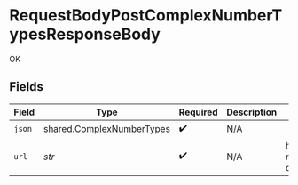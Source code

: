 # RequestBodyPostComplexNumberTypesResponseBody

OK


## Fields

| Field                                                                                                                                                                                                                                                                                                   | Type                                                                                                                                                                                                                                                                                                    | Required                                                                                                                                                                                                                                                                                                | Description                                                                                                                                                                                                                                                                                             | Example                                                                                                                                                                                                                                                                                                 |
| ------------------------------------------------------------------------------------------------------------------------------------------------------------------------------------------------------------------------------------------------------------------------------------------------------- | ------------------------------------------------------------------------------------------------------------------------------------------------------------------------------------------------------------------------------------------------------------------------------------------------------- | ------------------------------------------------------------------------------------------------------------------------------------------------------------------------------------------------------------------------------------------------------------------------------------------------------- | ------------------------------------------------------------------------------------------------------------------------------------------------------------------------------------------------------------------------------------------------------------------------------------------------------- | ------------------------------------------------------------------------------------------------------------------------------------------------------------------------------------------------------------------------------------------------------------------------------------------------------- |
| `json`                                                                                                                                                                                                                                                                                                  | [shared.ComplexNumberTypes](../../models/shared/complexnumbertypes.md)                                                                                                                                                                                                                                  | :heavy_check_mark:                                                                                                                                                                                                                                                                                      | N/A                                                                                                                                                                                                                                                                                                     |                                                                                                                                                                                                                                                                                                         |
| `url`                                                                                                                                                                                                                                                                                                   | *str*                                                                                                                                                                                                                                                                                                   | :heavy_check_mark:                                                                                                                                                                                                                                                                                      | N/A                                                                                                                                                                                                                                                                                                     | http://localhost:35123/anything/requestBodies/post/8821239038968084/9223372036854775808/3.141592653589793/3.14159265358979344719667586/complex-number-types?queryBigInt=8821239038968084&queryBigIntStr=9223372036854775808&queryDecimal=3.141592653589793&queryDecimalStr=3.14159265358979344719667586 |